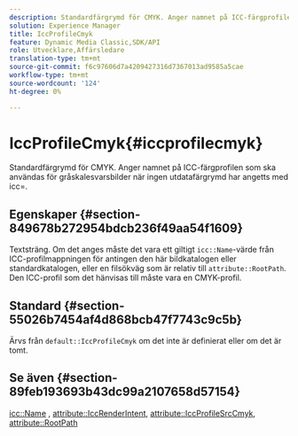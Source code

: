 ```yaml
---
description: Standardfärgrymd för CMYK. Anger namnet på ICC-färgprofilen som ska användas för gråskalesvarsbilder när ingen utdatafärgrymd har angetts med icc=.
solution: Experience Manager
title: IccProfileCmyk
feature: Dynamic Media Classic,SDK/API
role: Utvecklare,Affärsledare
translation-type: tm+mt
source-git-commit: f6c97606d7a4209427316d7367013ad9585a5cae
workflow-type: tm+mt
source-wordcount: '124'
ht-degree: 0%

---
```



# IccProfileCmyk{#iccprofilecmyk}

Standardfärgrymd för CMYK. Anger namnet på ICC-färgprofilen som ska användas för gråskalesvarsbilder när ingen utdatafärgrymd har angetts med icc=.

## Egenskaper {#section-849678b272954bdcb236f49aa54f1609}

Textsträng. Om det anges måste det vara ett giltigt `icc::Name`-värde från ICC-profilmappningen för antingen den här bildkatalogen eller standardkatalogen, eller en filsökväg som är relativ till `attribute::RootPath`. Den ICC-profil som det hänvisas till måste vara en CMYK-profil.

## Standard {#section-55026b7454af4d868bcb47f7743c9c5b}

Ärvs från `default::IccProfileCmyk` om det inte är definierat eller om det är tomt.

## Se även {#section-89feb193693b43dc99a2107658d57154}

[icc::Name](../../../../../ir-api/material-cat/image-rendering-api-ref/c-ir-material-catalog/c-ir-icc-profile-map-reference/r-ir-name-icc.md#reference-7a293ede360e433782575f8f6a562ac2) ,  [attribute::IccRenderIntent](../../../../../ir-api/material-cat/image-rendering-api-ref/c-ir-material-catalog/c-ir-attributes-reference/r-ir-iccrenderintent.md#reference-3b80b7a4c25545a593c5076f318b5c40),  [attribute::IccProfileSrcCmyk](../../../../../ir-api/material-cat/image-rendering-api-ref/c-ir-material-catalog/c-ir-attributes-reference/r-ir-iccprofilesrccmyk.md#reference-0256cae955404ebc92d5d0d1fa095ea2),  [attribute::RootPath](../../../../../ir-api/material-cat/image-rendering-api-ref/c-ir-material-catalog/c-ir-attributes-reference/r-ir-rootpath.md#reference-a4d7c96b62e14fcbad1740c702f160f3)
